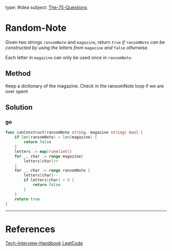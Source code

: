 type: #idea
subject: [The-75-Questions](The-75-Questions.md)
<!-- Subject should be a hub note -->
# Random-Note

Given two strings `ransomNote` and `magazine`, return `true` _if_ `ransomNote` _can be constructed by using the letters from_ `magazine` _and_ `false` _otherwise_.

Each letter in `magazine` can only be used once in `ransomNote`.

## Method

Keep a dictionary of the magazine. Check in the ransomNote loop if we are over spent

## Solution

### go

```go
func canConstruct(ransomNote string, magazine string) bool {
	if len(ransomNote) > len(magazine) {
		return false
	}
	letters := map[rune]int{}
	for _, char := range magazine{
		letters[char]++
	}
	for _, char := range ransomNote {
		letters[char]--
		if letters[char] < 0 {
			return false
		}
	}
	return true
}
```


---
# References
<!-- What references back up this idea -->
[Tech-Interview-Handbook](Tech-Interview-Handbook.md)
[LeetCode](https://leetcode.com/problems/ransom-note/)
